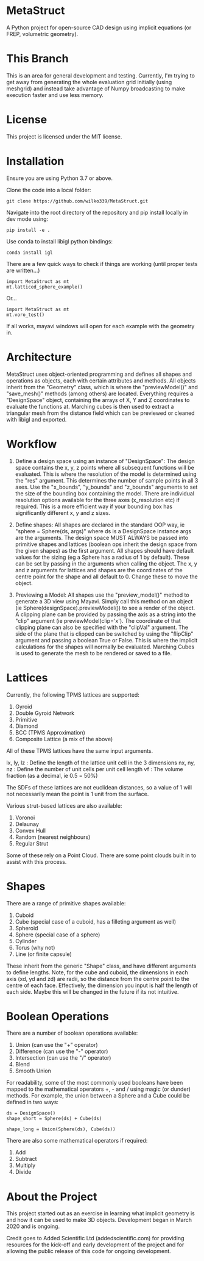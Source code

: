 # MetaStruct

A Python project for open-source CAD design using implicit equations (or FREP, volumetric geometry). 

# This Branch

This is an area for general development and testing. Currently, I'm trying to get away from generating the whole evaluation grid initially (using meshgrid) and instead take advantage of Numpy broadcasting to make execution faster and use less memory. 

# License

This project is licensed under the MIT license. 

# Installation

Ensure you are using Python 3.7 or above.

Clone the code into a local folder:

    git clone https://github.com/wilko339/MetaStruct.git

Navigate into the root directory of the repository and pip install locally in dev mode using:
    
    pip install -e .

Use conda to install libigl python bindings:

    conda install igl

There are a few quick ways to check if things are working (until proper tests are written...)

    import MetaStruct as mt
    mt.latticed_sphere_example()

Or...

    import MetaStruct as mt
    mt.voro_test()

If all works, mayavi windows will open for each example with the geometry in.

# Architecture

MetaStruct uses object-oriented programming and defines all shapes and operations as objects, each with certain attributes and methods. All objects inherit from the "Geometry" class, which is where the "previewModel()" and "save_mesh()" methods (among others) are located. Everything requires a "DesignSpace" object, containing the arrays of X, Y and Z coordinates to evaluate the functions at. Marching cubes is then used to extract a triangular mesh from the distance field which can be previewed or cleaned with libigl and exported.

# Workflow

1. Define a design space using an instance of "DesignSpace":
The design space contains the x, y, z points where all subsequent functions will be evaluated. This is where the resolution of the model is determined using the "res" argument. This determines the number of sample points in all 3 axes. Use the "x_bounds", "y_bounds" and "z_bounds" arguments to set the size of the bounding box containing the model. There are individual resolution options available for the three axes (x_resolution etc) if required. This is a more efficient way if your bounding box has significantly different x, y and z sizes.

2. Define shapes:
All shapes are declared in the standard OOP way, ie "sphere = Sphere(ds, args)" where ds is a DesignSpace instance args are the arguments. The design space MUST ALWAYS be passed into primitive shapes and lattices (boolean ops inherit the design space from the given shapes) as the first argument. All shapes should have default values for the sizing (eg a Sphere has a radius of 1 by default). These can be set by passing in the arguments when calling the object. The x, y and z arguments for lattices and shapes are the coordinates of the centre point for the shape and all default to 0. Change these to move the object.

3. Previewing a Model:
All shapes use the "preview_model()" method to generate a 3D view using Mayavi. Simply call this method on an object (ie Sphere(designSpace).previewModel()) to see a render of the object. A clipping plane can be provided by passing the axis as a string into the "clip" argument (ie previewModel(clip='x'). The coordinate of that clipping plane can also be specified with the "clipVal" argument. The side of the plane that is clipped can be switched by using the "flipClip" argument and passing a boolean True or False. This is where the implicit calculations for the shapes will normally be evaluated. Marching Cubes is used to generate the mesh to be rendered or saved to a file.

# Lattices

Currently, the following TPMS lattices are supported:

1. Gyroid
2. Double Gyroid Network
3. Primitive 
4. Diamond
5. BCC (TPMS Approximation)
6. Composite Lattice (a mix of the above)

All of these TPMS lattices have the same input arguments.

lx, ly, lz : Define the length of the lattice unit cell in the 3 dimensions
nx, ny, nz : Define the number of unit cells per unit cell length
vf : The volume fraction (as a decimal, ie 0.5 = 50%)

The SDFs of these lattices are not euclidean distances, so a value of 1 will not necessarily mean the point is 1 unit from the surface. 

Various strut-based lattices are also available:

1. Voronoi
2. Delaunay
3. Convex Hull
4. Random (nearest neighbours)
5. Regular Strut

Some of these rely on a Point Cloud. There are some point clouds built in to assist with this process. 

# Shapes

There are a range of primitive shapes available:

1. Cuboid
2. Cube (special case of a cuboid, has a filleting argument as well)
3. Spheroid
4. Sphere (special case of a sphere)
5. Cylinder
6. Torus (why not)
7. Line (or finite capsule)

These inherit from the generic "Shape" class, and have different arguments to define lengths. Note, for the cube and cuboid, the dimensions in each axis (xd, yd and zd) are radii, so the distance from the centre point to the centre of each face. Effectively, the dimension you input is half the length of each side. Maybe this will be changed in the future if its not intuitive.

# Boolean Operations

There are a number of boolean operations available:

1. Union (can use the "+" operator)
2. Difference (can use the "-" operator)
3. Intersection (can use the "/" operator)
4. Blend
5. Smooth Union

For readability, some of the most commonly used booleans have been mapped to the mathematical operators +, - and / using magic (or dunder) methods. For example, the union between a Sphere and a Cube could be defined in two ways:

    ds = DesignSpace()
    shape_short = Sphere(ds) + Cube(ds)

    shape_long = Union(Sphere(ds), Cube(ds))

There are also some mathematical operators if required:

1. Add
2. Subtract
3. Multiply
4. Divide

# About the Project

This project started out as an exercise in learning what implicit geometry is and how it can be used to make 3D objects. Development began in March 2020 and is ongoing. 

Credit goes to Added Scientific Ltd (addedscientific.com) for providing resources for the kick-off and early development of the project and for allowing the public release of this code for ongoing development.
